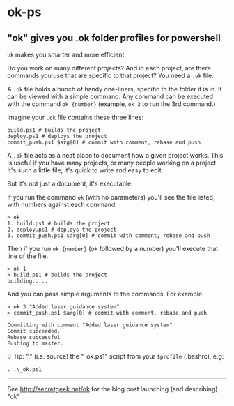 ﻿# ok-ps

## "ok" gives you .ok folder profiles for powershell

`ok` makes you smarter and more efficient.

Do you work on many different projects? And in each project, are there commands you use that are specific to that project? You need a `.ok` file.

A `.ok` file holds a bunch of handy one-liners, specific to the folder it is in. It can be viewed with a simple command. Any command can be executed with the command `ok {number}` (example, `ok 3` to run the 3rd command.)

Imagine your `.ok` file contains these three lines:

    build.ps1 # builds the project
    deploy.ps1 # deploys the project
    commit_push.ps1 $arg[0] # commit with comment, rebase and push

A `.ok` file acts as a neat place to document how a given project works. This is useful if you have many projects, or many people working on a project. It's such a little file; it's quick to write and easy to edit.

But it's not just a document, it's executable.

If you run the command `ok` (with no parameters) you'll see the file listed, with numbers against each command:

    > ok
    1. build.ps1 # builds the project
    2. deploy.ps1 # deploys the project
    3. commit_push.ps1 $arg[0] # commit with comment, rebase and push

Then if you run `ok {number}` (ok followed by a number) you'll execute that line of the file.

	> ok 1
	> build.ps1 # builds the project
	building.....

And you can pass simple arguments to the commands. For example:

	> ok 3 "Added laser guidance system"
    > commit_push.ps1 $arg[0] # commit with comment, rebase and push

	Committing with comment "Added laser guidance system"
	Commit succeeded.
	Rebase successful
	Pushing to master.


💡 Tip: "." (i.e. source) the "_ok.ps1" script from your `$profile` (.bashrc), e.g:

    . .\_ok.ps1

-----

See <http://secretgeek.net/ok> for the blog post launching (and describing) "ok"
